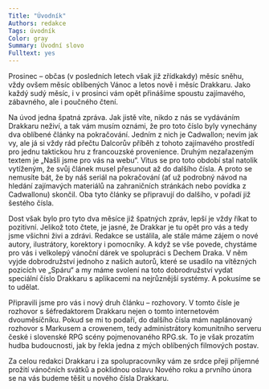 ```yaml
---
Title: "Úvodník"
Authors: redakce
Tags: úvodník
Color: gray
Summary: Úvodní slovo
Fulltext: yes
---
```

Prosinec – občas (v posledních letech však již zřídkakdy) měsíc sněhu, vždy ovšem měsíc oblíbených Vánoc a letos nově i měsíc Drakkaru. Jako každý sudý měsíc, i v prosinci vám opět přinášíme spoustu zajímavého, zábavného, ale i poučného čtení.

Na úvod jedna špatná zpráva. Jak jistě víte, nikdo z nás se vydáváním Drakkaru neživí, a tak vám musím oznámi, že pro toto číslo byly vynechány dva oblíbené články na pokračování. Jedním z nich je Cadwallon; nevím jak vy, ale já si vždy rád přečtu Dalcorův příběh z tohoto zajímavého prostředí pro jednu taktickou hru z francouzské provenience. Druhým nezařazeným textem je „Našli jsme pro vás na webu“. Vitus se pro toto období stal natolik vytíženým, že svůj článek musel přesunout až do dalšího čísla. A proto se nemusíte bát, že by náš seriál na pokračování (ať už podrobný návod na hledání zajímavých materiálů na zahraničních stránkách nebo povídka z Cadwallonu) skončil. Oba tyto články se připravují do dalšího, v pořadí již šestého čísla.

Dost však bylo pro tyto dva měsíce již špatných zpráv, lepší je vždy říkat to pozitivní. Jelikož toto čtete, je jasné, že Drakkar je tu opět pro vás a tedy jsme všichni živi a zdrávi. Redakce se ustálila, ale stále máme zájem o nové autory, ilustrátory, korektory i pomocníky. A když se vše povede, chystáme pro vás i velkolepý vánoční dárek ve spolupráci s Dechem Draka. V něm vyjde dobrodružství jednoho z našich autorů, které se usadilo na vítězných pozicích ve „Spáru“ a my máme svolení na toto dobrodružství vydat speciální číslo Drakkaru s aplikacemi na nejrůznější systémy. A pokusíme se to udělat.

Připravili jsme pro vás i nový druh článku – rozhovory. V tomto čísle je rozhovor s šéfredaktorem Drakkaru nejen o tomto internetovém dvouměsíčníku. Pokud se mi to podaří, do dalšího čísla mám naplánovaný rozhovor s Markusem a crowenem, tedy administrátory komunitního serveru české i slovenské RPG scény pojmenovaného RPG.sk. To je však prozatím hudba budoucnosti, jak by řekla jedna z mých oblíbených filmových postav.

Za celou redakci Drakkaru i za spolupracovníky vám ze srdce přeji příjemné prožití vánočních svátků a poklidnou oslavu Nového roku a prvního února se na vás budeme těšit u nového čísla Drakkaru.
